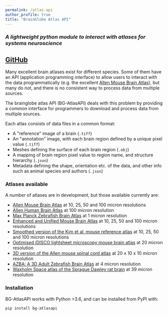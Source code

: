 ```yaml
---
permalink: /atlas-api
author_profile: true
title: "BrainGlobe Atlas API"
---
```


### *A lightweight python module to interact with atlases for systems neuroscience*
## [GitHub](https://github.com/brainglobe/bg-atlasapi)

Many excellent brain atlases exist for different species. Some of them have an API (application programming interface) to allow users to interact with the data programmatically (e.g. the excellent [Allen Mouse Brain Atlas](www.brain-map.org)), but many do not, and there is no consistent way to process data from multiple sources.

The brainglobe atlas API (BG-AtlasAPI) deals with this problem by providing a common interface for programmers to download and process data from multiple sources.

Each atlas consists of data files in a common format:

* A "reference" image of a brain (`.tiff`)
* An "annotation" image, with each brain region defined by a unique pixel value (`.tiff`)
* Meshes defining the surface of each brain region (`.obj`)
* A mapping of brain region pixel value to region name, and structure hierarchy (`.json`)
* Metadata defining the shape, orientation etc. of the data, and other info such as animal species and authors (`.json`)

### Atlases available

A number of atlases are in development, but those available currently are:

* [Allen Mouse Brain Atlas](https://www.brain-map.org) at 10, 25, 50 and 100 micron resolutions
* [Allen Human Brain Atlas](https://www.brain-map.org) at 100 micron resolution
* [Max Planck Zebrafish Brain Atlas](http://fishatlas.neuro.mpg.de) at 1 micron resolution
* [Enhanced and Unified Mouse Brain Atlas](https://kimlab.io/brain-map/atlas/) at 10, 25, 50 and 100 micron resolutions
* [Smoothed version of the Kim et al. mouse reference atlas](https://doi.org/10.1016/j.celrep.2014.12.014) at 10, 25, 50 and 100 micron resolutions
* [Optimised iDISCO lightsheet microscopy mouse brain atlas](https://doi.org/10.1007/s12021-020-09490-8) at 20 micron resolution
* [3D version of the Allen mouse spinal cord atlas](https://doi.org/10.1101/2021.05.06.443008) at 20 x 10 x 10 micron resolution
* [AZBA: A 3D Adult Zebrafish Brain Atlas](https://doi.org/10.1101/2021.05.04.442625) at 4 micron resolution
* [Waxholm Space atlas of the Sprague Dawley rat brain](https://doi.org/10.1016/j.neuroimage.2014.04.001) at 39 micron resolution

### Installation

BG-AtlasAPI works with Python &gt;3.6, and can be installed from PyPI with:

`pip install bg-atlasapi`

